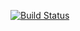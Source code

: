 [![Build Status](https://github.com/brentp/seqcover/workflows/tests/badge.svg?branch=master)](https://github.com/brentp/seqcover/actions)
